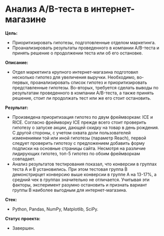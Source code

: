 # Анализ A/B-теста в интернет-магазине

**Цель:**
- Приоритизировать гипотезы, подготовленные отделом маркетинга.
- Проанализировать результаты проведенного в компании A/B-теста и принять решение о продолжении теста или об его остановке.

**Описание:**
- Отдел маркетинга крупного интернет-магазина подготовил несколько гипотез для увеличения выручки. Необходимо, во-первых, проанализировать список гипотез и приоритизировать представленные гипотезы. Во-вторых, требуется сделать выводы по результатам проведенного в компании A/B-теста, а также принять решение, стоит ли продолжать тест или же его стоит остановить.

**Результат:**
- Произведена приоритизация гипотез по двум фреймворкам: ICE и RICE. Согласно фреймворку ICE прежде всего стоит проверить гипотезу о запуске акции, дающей скидку на товар в день рождения. С другой стороны, с учетом охвата доли пользователей изменениями той или иной гипотезы (параметр Reach), первой следует проверить гипотезу с предложением добавить форму подписки на основные страницы сайта. Несмотря на различие лидирующих гипотез, топ-5 гипотез по обоим фреймворкам совпадает.
- Анализ результатов тестирования показал, что конверсии в группах теста A и B установились. При этом тестовая группа B демонстрирцет конверсию выше конверсии в группе A на 13-17%, а средний чек в группах значительно не отличается. Учитывая эти факторы, эксперимент разумно остановить и признать вариант группы B наиболее выгодным для интернет-магазина.

**Стек:**
- Python, Pandas, NumPy, Matplotlib, SciPy.

**Статус проекта:**
- Завершен.